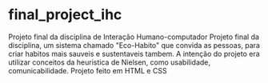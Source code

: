 # final_project_ihc
Projeto final da disciplina de Interação Humano-computador
Projeto final da disciplina, um sistema chamado "Eco-Habito" que convida as pessoas,
para criar habitos mais sauveis e sustentaveis tambem. 
A intenção do projeto era utilizar conceitos da heuristica de Nielsen, como usabilidade, comunicabilidade.
Projeto feito em HTML e CSS
